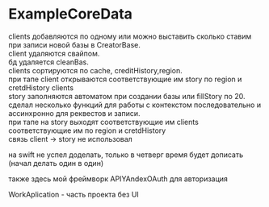 # ExampleCoreData
 clients добавляются по одному или можно выставить сколько ставим при записи новой базы в CreatorBase.<br>
 client удаляются свайпом.<br>
 бд удаляется cleanBas.<br>
 clients сортируются по cache, creditHistory,region.<br>
 при тапе client открываются соответствующие им story по region и cretdHistory clients<br>
 story заполняются автоматом при создании базы или fillStory по 20.<br>
 сделал несколько функций для работы с контекстом последовательно и ассинхронно для реквестов и записи.<br>
 при тапе на story выходят соответствующие им clients соответствующие им по region и cretdHistory <br>
 связь client -> story не использовал<br>
 
 на swift не успел доделать, только в четверг время будет дописать (начал делать один в один)
 
 также здесь мой фреймворк APIYAndexOAuth для авторизация<br>
 
 WorkAplication - часть проекта без UI 
 
 
 
 

